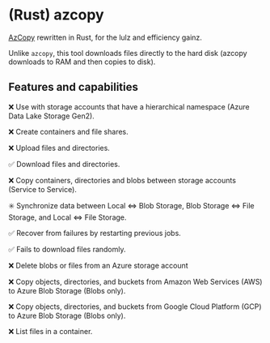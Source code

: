 # (Rust) azcopy
[AzCopy](https://github.com/Azure/azure-storage-azcopy) rewritten in Rust, for the lulz and efficiency gainz.

Unlike `azcopy`, this tool downloads files directly to the hard disk (azcopy downloads to RAM and then copies to disk).

## Features and capabilities
❌ Use with storage accounts that have a hierarchical namespace (Azure Data Lake Storage Gen2).

❌ Create containers and file shares.

❌ Upload files and directories.

✅ Download files and directories.

❌ Copy containers, directories and blobs between storage accounts (Service to Service).

✳️ Synchronize data between Local <=> Blob Storage, Blob Storage <=> File Storage, and Local <=> File Storage.

✅ Recover from failures by restarting previous jobs.

✅ Fails to download files randomly.

❌ Delete blobs or files from an Azure storage account

❌ Copy objects, directories, and buckets from Amazon Web Services (AWS) to Azure Blob Storage (Blobs only).

❌ Copy objects, directories, and buckets from Google Cloud Platform (GCP) to Azure Blob Storage (Blobs only).

❌ List files in a container.

